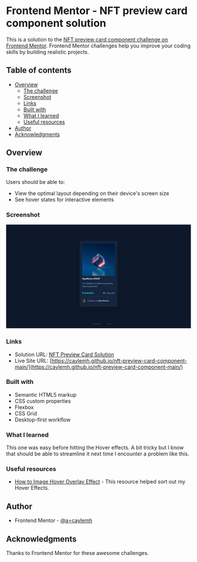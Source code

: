 # Frontend Mentor - NFT preview card component solution

This is a solution to the [NFT preview card component challenge on Frontend Mentor](https://www.frontendmentor.io/challenges/nft-preview-card-component-SbdUL_w0U). Frontend Mentor challenges help you improve your coding skills by building realistic projects.

## Table of contents

- [Overview](#overview)
  - [The challenge](#the-challenge)
  - [Screenshot](#screenshot)
  - [Links](#links)
  - [Built with](#built-with)
  - [What I learned](#what-i-learned)
  - [Useful resources](#useful-resources)
- [Author](#author)
- [Acknowledgments](#acknowledgments)

## Overview

### The challenge

Users should be able to:

- View the optimal layout depending on their device's screen size
- See hover states for interactive elements

### Screenshot

![](./screenshot.jpg)

### Links

- Solution URL: [NFT Preview Card Solution](https://www.frontendmentor.io/solutions/nft-preview-card-with-hover-effects-OnlJQT9CA)
- Live Site URL: [https://caylemh.github.io/nft-preview-card-component-main/](https://caylemh.github.io/nft-preview-card-component-main/)

### Built with

- Semantic HTML5 markup
- CSS custom properties
- Flexbox
- CSS Grid
- Desktop-first workflow

### What I learned

This one was easy before hitting the Hover effects. A bit tricky but I know that should be able to streamline it next time I encounter a problem like this.

### Useful resources

- [How to Image Hover Overlay Effect](https://www.w3schools.com/howto/howto_css_image_overlay.asp) - This resource helped sort out my Hover Effects.

## Author

- Frontend Mentor - [@a=caylemh](https://www.frontendmentor.io/profile/caylemh)

## Acknowledgments

Thanks to Frontend Mentor for these awesome challenges.
